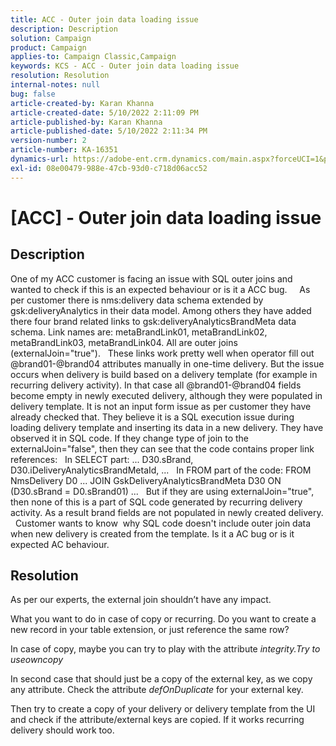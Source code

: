 ```yaml
---
title: ACC - Outer join data loading issue
description: Description
solution: Campaign
product: Campaign
applies-to: Campaign Classic,Campaign
keywords: KCS - ACC - Outer join data loading issue
resolution: Resolution
internal-notes: null
bug: false
article-created-by: Karan Khanna
article-created-date: 5/10/2022 2:11:09 PM
article-published-by: Karan Khanna
article-published-date: 5/10/2022 2:11:34 PM
version-number: 2
article-number: KA-16351
dynamics-url: https://adobe-ent.crm.dynamics.com/main.aspx?forceUCI=1&pagetype=entityrecord&etn=knowledgearticle&id=8f266a08-6bd0-ec11-a7b5-00224809c556
exl-id: 08e00479-988e-47cb-93d0-c718d06acc52
---
```

# [ACC] - Outer join data loading issue

## Description


One of my ACC customer is facing an issue with SQL outer joins and wanted to check if this is an expected behaviour or is it a ACC bug.
  
  
 As per customer there is nms:delivery data schema extended by gsk:deliveryAnalytics in their data model. Among others they have added there four brand related links to gsk:deliveryAnalyticsBrandMeta data schema.
 Link names are: metaBrandLink01, metaBrandLink02, metaBrandLink03, metaBrandLink04. All are outer joins (externalJoin="true").
  
 These links work pretty well when operator fill out @brand01-@brand04 attributes manually in one-time delivery. But the issue occurs when delivery is build based on a delivery template (for example in recurring delivery activity). In that case all @brand01-@brand04 fields become empty in newly executed delivery, although they were populated in delivery template. It is not an input form issue as per customer they have already checked that. They believe it is a SQL execution issue during loading delivery template and inserting its data in a new delivery. They have observed it in SQL code. If they change type of join to the externalJoin="false", then they can see that the code contains proper link references:
  
 In SELECT part:
 ... D30.sBrand, D30.iDeliveryAnalyticsBrandMetaId, ...
  
 In FROM part of the code:
 FROM NmsDelivery D0 ...
 JOIN GskDeliveryAnalyticsBrandMeta D30 ON (D30.sBrand = D0.sBrand01)
 ...
  
 But if they are using externalJoin="true", then none of this is a part of SQL code generated by recurring delivery activity. As a result brand fields are not populated in newly created delivery.
  
 Customer wants to know  why SQL code doesn't include outer join data when new delivery is created from the template. Is it a AC bug or is it expected AC behaviour.


## Resolution


As per our experts, the external join shouldn’t have any impact.

What you want to do in case of copy or recurring. Do you want to create a new record in your table extension, or just reference the same row?

In case of copy, maybe you can try to play with the attribute *integrity.*Try to use*owncopy*

In second case that should just be a copy of the external key, as we copy any attribute. Check the attribute *defOnDuplicate* for your external key.



Then try to create a copy of your delivery or delivery template from the UI and check if the attribute/external keys are copied. If it works recurring delivery should work too.
